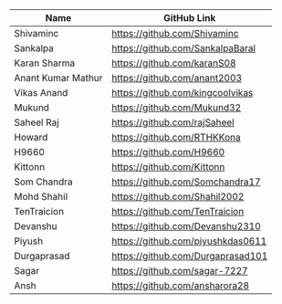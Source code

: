 | Name         | GitHub Link                     |
| ------------ | ------------------------------- |
| Shivaminc    | https://github.com/Shivaminc    |
| Sankalpa     | https://github.com/SankalpaBaral|
|Karan Sharma | https://github.com/karanS08|
| Anant Kumar Mathur| https://github.com/anant2003 |
| Vikas Anand | https://github.com/kingcoolvikas |
| Mukund      | https://github.com/Mukund32 |
| Saheel Raj  | https://github.com/rajSaheel
| Howard | https://github.com/RTHKKona |
|H9660| https://github.com/H9660 |
| Kittonn | https://github.com/Kittonn |
| Som Chandra | https://github.com/Somchandra17 |
| Mohd Shahil | https://github.com/Shahil2002 |
| TenTraicion | https://github.com/TenTraicion |
| Devanshu    | https://github.com/Devanshu2310 |
| Piyush | https://github.com/piyushkdas0611 | 
| Durgaprasad | https://github.com/Durgaprasad101 |
| Sagar       | https://github.com/sagar-7227   |
| Ansh        | https://github.com/ansharora28|

